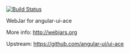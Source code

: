 [![Build Status](https://travis-ci.org/webjars/angular-ui-ace.svg?branch=master)](https://travis-ci.org/webjars/angular-ui-ace)

WebJar for angular-ui-ace

More info: http://webjars.org

Upstream: https://github.com/angular-ui/ui-ace

